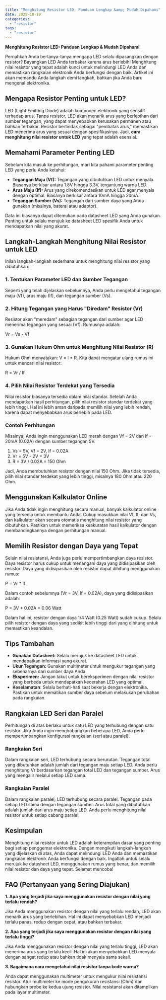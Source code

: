 ```yaml
---
title: "Menghitung Resistor LED: Panduan Lengkap &amp; Mudah Dipahami"
date: 2025-10-19
categories: 
  - "resistor"
tags: 
  - "resistor"
---
```


**Menghitung Resistor LED: Panduan Lengkap & Mudah Dipahami**

Pernahkah Anda bertanya-tanya mengapa LED selalu dipasangkan dengan resistor? Bayangkan LED Anda terbakar karena arus berlebih! Menghitung nilai resistor yang tepat adalah kunci untuk melindungi LED Anda dan memastikan rangkaian elektronik Anda berfungsi dengan baik. Artikel ini akan memandu Anda langkah demi langkah, bahkan jika Anda baru mengenal elektronika.

## Mengapa Resistor Penting untuk LED?

LED (Light Emitting Diode) adalah komponen elektronik yang sensitif terhadap arus. Tanpa resistor, LED akan menarik arus yang berlebihan dari sumber tegangan, yang dapat menyebabkan kerusakan permanen atau bahkan terbakar. Resistor bertindak sebagai "pembatas arus," memastikan LED menerima arus yang sesuai dengan spesifikasinya. Jadi, **cara menghitung nilai resistor untuk LED** yang tepat adalah esensial.

## Memahami Parameter Penting LED

Sebelum kita masuk ke perhitungan, mari kita pahami parameter penting LED yang perlu Anda ketahui:

- **Tegangan Maju (Vf):** Tegangan yang dibutuhkan LED untuk menyala. Biasanya berkisar antara 1.8V hingga 3.3V, tergantung warna LED.
- **Arus Maju (If):** Arus yang direkomendasikan untuk LED agar menyala dengan optimal. Biasanya berkisar antara 10mA hingga 20mA.
- **Tegangan Sumber (Vs):** Tegangan dari sumber daya yang Anda gunakan (misalnya, baterai atau adaptor).

Data ini biasanya dapat ditemukan pada datasheet LED yang Anda gunakan. Penting untuk selalu merujuk ke datasheet LED spesifik Anda untuk mendapatkan nilai yang akurat.

## Langkah-Langkah Menghitung Nilai Resistor untuk LED

Inilah langkah-langkah sederhana untuk menghitung nilai resistor yang dibutuhkan:

### 1\. Tentukan Parameter LED dan Sumber Tegangan

Seperti yang telah dijelaskan sebelumnya, Anda perlu mengetahui tegangan maju (Vf), arus maju (If), dan tegangan sumber (Vs).

### 2\. Hitung Tegangan yang Harus "Diredam" Resistor (Vr)

Resistor akan "meredam" sebagian tegangan dari sumber agar LED menerima tegangan yang sesuai (Vf). Rumusnya adalah:

Vr = Vs - Vf

### 3\. Gunakan Hukum Ohm untuk Menghitung Nilai Resistor (R)

Hukum Ohm menyatakan: V = I \* R. Kita dapat mengatur ulang rumus ini untuk mencari nilai resistor:

R = Vr / If

### 4\. Pilih Nilai Resistor Terdekat yang Tersedia

Nilai resistor biasanya tersedia dalam nilai standar. Setelah Anda mendapatkan hasil perhitungan, pilih nilai resistor standar terdekat yang lebih tinggi. Hal ini lebih aman daripada memilih nilai yang lebih rendah, karena dapat menyebabkan arus berlebih pada LED.

### Contoh Perhitungan

Misalnya, Anda ingin menggunakan LED merah dengan Vf = 2V dan If = 20mA (0.02A) dengan sumber tegangan 5V.

1. Vs = 5V, Vf = 2V, If = 0.02A
2. Vr = 5V - 2V = 3V
3. R = 3V / 0.02A = 150 Ohm

Jadi, Anda membutuhkan resistor dengan nilai 150 Ohm. Jika tidak tersedia, pilih nilai standar terdekat yang lebih tinggi, misalnya 180 Ohm atau 220 Ohm.

## Menggunakan Kalkulator Online

Jika Anda tidak ingin menghitung secara manual, banyak kalkulator online yang tersedia untuk membantu Anda. Cukup masukkan nilai Vf, If, dan Vs, dan kalkulator akan secara otomatis menghitung nilai resistor yang dibutuhkan. Pastikan untuk memeriksa keakuratan hasil kalkulator dengan membandingkannya dengan perhitungan manual.

## Memilih Resistor dengan Daya yang Tepat

Selain nilai resistansi, Anda juga perlu mempertimbangkan daya resistor. Daya resistor harus cukup untuk menangani daya yang didisipasikan oleh resistor. Daya yang didisipasikan oleh resistor dapat dihitung menggunakan rumus:

P = Vr \* If

Dalam contoh sebelumnya (Vr = 3V, If = 0.02A), daya yang didisipasikan adalah:

P = 3V \* 0.02A = 0.06 Watt

Dalam hal ini, resistor dengan daya 1/4 Watt (0.25 Watt) sudah cukup. Selalu pilih resistor dengan daya yang sedikit lebih tinggi dari yang dihitung untuk memastikan keandalan.

## Tips Tambahan

- **Gunakan Datasheet:** Selalu merujuk ke datasheet LED untuk mendapatkan informasi yang akurat.
- **Ukur Tegangan:** Gunakan multimeter untuk mengukur tegangan yang sebenarnya dari sumber daya Anda.
- **Eksperimen:** Jangan takut untuk bereksperimen dengan nilai resistor yang berbeda untuk mendapatkan kecerahan LED yang optimal.
- **Keselamatan:** Selalu berhati-hati saat bekerja dengan elektronika. Pastikan untuk mematikan sumber daya sebelum melakukan perubahan pada rangkaian.

## Rangkaian LED Seri dan Paralel

Perhitungan di atas berlaku untuk satu LED yang terhubung dengan satu resistor. Jika Anda ingin menghubungkan beberapa LED, Anda perlu mempertimbangkan konfigurasi rangkaian (seri atau paralel).

### Rangkaian Seri

Dalam rangkaian seri, LED terhubung secara berurutan. Tegangan total yang dibutuhkan adalah jumlah dari tegangan maju setiap LED. Anda perlu menghitung Vr berdasarkan tegangan total LED dan tegangan sumber. Arus yang mengalir melalui setiap LED sama.

### Rangkaian Paralel

Dalam rangkaian paralel, LED terhubung secara paralel. Tegangan pada setiap LED sama dengan tegangan sumber. Arus total yang dibutuhkan adalah jumlah dari arus maju setiap LED. Anda perlu menghitung nilai resistor untuk setiap cabang paralel.

## Kesimpulan

Menghitung nilai resistor untuk LED adalah keterampilan dasar yang penting bagi setiap penggemar elektronika. Dengan mengikuti langkah-langkah yang dijelaskan di atas, Anda dapat melindungi LED Anda dan memastikan rangkaian elektronik Anda berfungsi dengan baik. Ingatlah untuk selalu merujuk ke datasheet LED, menggunakan rumus yang benar, dan memilih nilai resistor dan daya yang tepat. Selamat mencoba!

## FAQ (Pertanyaan yang Sering Diajukan)

**1\. Apa yang terjadi jika saya menggunakan resistor dengan nilai yang terlalu rendah?**

Jika Anda menggunakan resistor dengan nilai yang terlalu rendah, LED akan menarik arus yang berlebihan. Hal ini dapat menyebabkan LED menjadi terlalu panas, redup dengan cepat, atau bahkan terbakar.

**2\. Apa yang terjadi jika saya menggunakan resistor dengan nilai yang terlalu tinggi?**

Jika Anda menggunakan resistor dengan nilai yang terlalu tinggi, LED akan menerima arus yang terlalu kecil. Hal ini akan menyebabkan LED menyala dengan sangat redup atau bahkan tidak menyala sama sekali.

**3\. Bagaimana cara mengetahui nilai resistor tanpa kode warna?**

Anda dapat menggunakan multimeter untuk mengukur nilai resistansi resistor. Atur multimeter ke mode pengukuran resistansi (Ohm) dan hubungkan probe ke kedua ujung resistor. Nilai resistansi akan ditampilkan pada layar multimeter.
